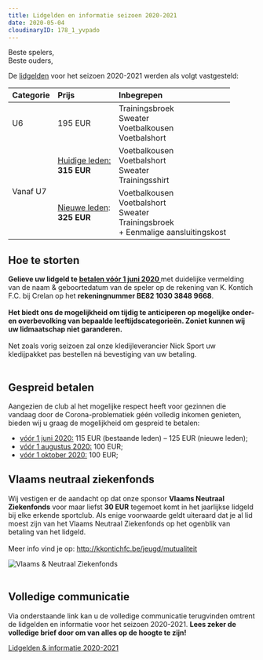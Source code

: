 ```yaml
---
title: Lidgelden en informatie seizoen 2020-2021
date: 2020-05-04
cloudinaryID: 178_1_yvpado
---
```

<p>Beste spelers,<br />Beste ouders,</p>
<p>De <u>lidgelden</u> voor het seizoen 2020-2021 werden als volgt vastgesteld:</p>
<table width="100%" cellspacing="0">
  <thead>
    <tr>
      <th class="align-left">Categorie</th>
      <th class="align-left" style="text-align: left;">Prijs</th>
      <th class="align-left" style="text-align: left;">Inbegrepen</th>
    </tr>
  </thead>
  <tbody>
    <tr>
      <td class="dark">U6</td>
      <td>195 EUR</td>
      <td>Trainingsbroek<br />Sweater<br />Voetbalkousen<br />Voetbalshort</td>
    </tr>
    <tr>
      <td class="dark" rowspan="2">Vanaf U7</td>
      <td><u>Huidige leden:</u><br /><b>315 EUR</b></td>
      <td>
        Voetbalkousen<br />Voetbalshort<br />Sweater<br />Trainingsshirt
      </td>
    </tr>
    <tr>
      <td><u>Nieuwe leden</u>:<br/><b>325 EUR</b></td>
      <td>
        Voetbalkousen<br />Voetbalshort<br />Sweater<br />Trainingsbroek<br/>+ Eenmalige aansluitingskost
    </tr>
  </tbody>
</table>
<h2>Hoe te storten</h2>
<p><strong>Gelieve uw lidgeld te <u>betalen v&oacute;&oacute;r 1 juni 2020 </u></strong>met duidelijke vermelding van de naam &amp; geboortedatum van de speler op de rekening van K. Kontich F.C. bij Crelan op het <strong>rekeningnummer BE82 1030 3848 9668</strong>. <br /><br /><strong>Het biedt ons de mogelijkheid om tijdig te anticiperen op mogelijke onder-
en overbevolking van bepaalde leeftijdscategorieën. Zoniet kunnen wij uw lidmaatschap niet garanderen.</strong><br /><br />Net zoals vorig seizoen zal onze kledijleverancier Nick Sport uw kledijpakket pas bestellen n&aacute; bevestiging van uw betaling. <br /><br /></p>
<h2>Gespreid betalen</h2>
<p>Aangezien de club al het mogelijke respect heeft voor gezinnen die vandaag door de Corona-problematiek géén volledig inkomen genieten, bieden wij u graag de mogelijkheid om gespreid te betalen:</p>
<ul style="margin-top: 0.3em;">
<li><u>vóór 1 juni 2020:</u> 115 EUR (bestaande leden) – 125 EUR (nieuwe leden);</li>
<li><u>vóór 1 augustus 2020:</u> 100 EUR;</li>
<li><u>vóór 1 oktober 2020:</u> 100 EUR;</li>
</ul>
<h2>Vlaams neutraal ziekenfonds</h2>
<p>Wij vestigen er de aandacht op dat onze sponsor <strong>Vlaams Neutraal Ziekenfonds</strong> voor maar liefst <strong>30 EUR</strong> tegemoet komt in het jaarlijkse lidgeld bij elke erkende sportclub. Als enige voorwaarde geldt uiteraard dat je al lid moest zijn van het Vlaams Neutraal Ziekenfonds op het ogenblik van betaling van het lidgeld. <br /><br />Meer info vind je op: <a href="http://kkontichfc.be/jeugd/mutualiteit">http://kkontichfc.be/jeugd/mutualiteit</a></p>
<div class="center"><img style="max-width: 80%;" src="https://res.cloudinary.com/kkontichfc/image/upload/v1556376650/sponsors/vlaams-neutraal-ziekenfonds.png" alt="Vlaams &amp; Neutraal Ziekenfonds" /></div>
<div class="center">&nbsp;</div>
<h2>Volledige communicatie</h2>
<p>Via onderstaande link kan u de volledige communicatie terugvinden omtrent de lidgelden en informatie voor het seizoen 2020-2021. <strong>Lees zeker de volledige brief door om van alles op de hoogte te zijn!</strong></p>
<div><a class="more" title="Lidgelden 2020-2021" href="https://res.cloudinary.com/kkontichfc/image/upload/v1588615988/downloads/K_Kontich_FC_brief_lidgelden_2020_-_2021_dwnwre.pdf" target="_blank" rel="noopener">Lidgelden &amp; informatie 2020-2021</a></div>